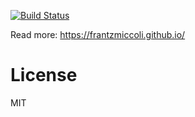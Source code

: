 [![Build Status](https://secure.travis-ci.org/frantzmiccoli/uval.png)](http://travis-ci.org/frantzmiccoli/uval)

Read more: https://frantzmiccoli.github.io/

License
===

MIT

